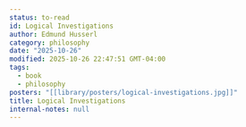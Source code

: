 ```yaml
---
status: to-read
id: Logical Investigations
author: Edmund Husserl
category: philosophy
date: "2025-10-26"
modified: 2025-10-26 22:47:51 GMT-04:00
tags:
  - book
  - philosophy
posters: "[[library/posters/logical-investigations.jpg]]"
title: Logical Investigations
internal-notes: null
---
```

